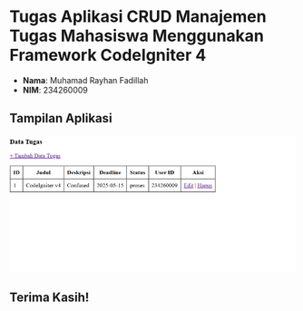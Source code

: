 # Tugas Aplikasi CRUD Manajemen Tugas Mahasiswa Menggunakan Framework CodeIgniter 4

- **Nama**: Muhamad Rayhan Fadillah
- **NIM**: 234260009

## Tampilan Aplikasi
![Halaman Utama](Assets/tampilan.png)

## Terima Kasih!
